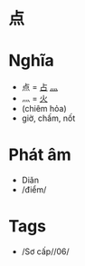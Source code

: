 # 点

# Nghĩa
* 点 = [占](占.md) [灬](灬.md)
* 灬 = [火](火.md)
* (chiêm hỏa)
* giờ, chấm, nốt

# Phát âm
* Diǎn
*  /điểm/

# Tags
* /Sơ cấp//06/

<script>window.HANZI_FIELD='点';</script>
